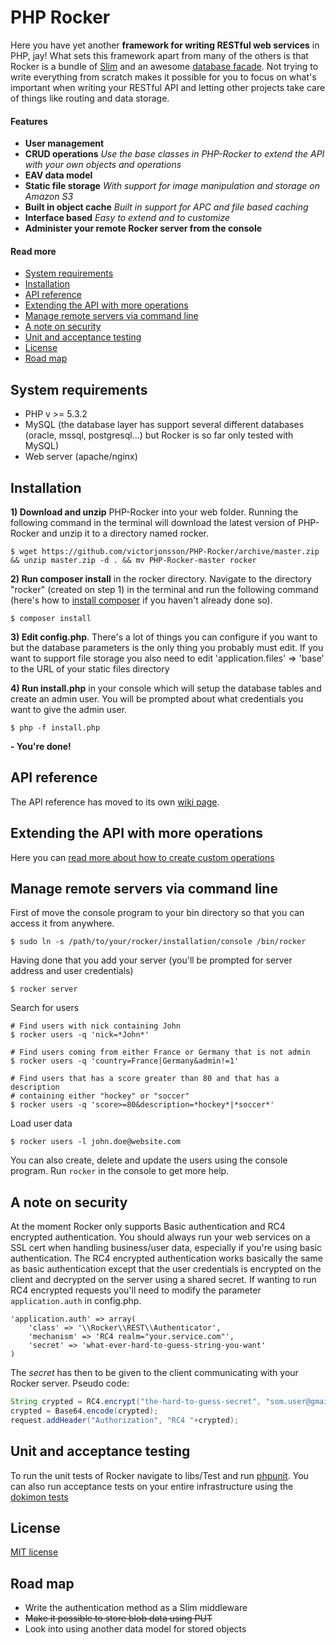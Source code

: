 # PHP Rocker

Here you have yet another **framework for writing RESTful web services** in PHP, jay! What sets this framework apart 
from many of the others is that Rocker is a bundle of [Slim](https://github.com/codeguy/Slim) and an awesome 
[database facade](https://github.com/fridge-project/dbal). Not trying to write everything from scratch makes it
possible for you to focus on what's important when writing your RESTful API and letting other projects
take care of things like routing and data storage.

#### Features

- **User management** 
- **CRUD operations** *Use the base classes in PHP-Rocker to extend the API with your own objects and operations*
- **EAV data model**
- **Static file storage** *With support for image manipulation and storage on Amazon S3*
- **Built in object cache** *Built in support for APC and file based caching*
- **Interface based** *Easy to extend and to customize*
- **Administer your remote Rocker server from the console**


#### Read more
- [System requirements](#system-requirements)
- [Installation](#installation)
- [API reference](#api-reference)
- [Extending the API with more operations](#extending-the-api-with-more-operations)
- [Manage remote servers via command line](#manage-remote-servers-via-command-line)
- [A note on security](#a-note-on-security)
- [Unit and acceptance testing](#unit-and-acceptance-testing)
- [License](#license)
- [Road map](#road-map)


## System requirements

- PHP v >= 5.3.2
- MySQL (the database layer has support several different databases (oracle, mssql, postgresql...) but Rocker is so far only tested with MySQL)
- Web server (apache/nginx)


## Installation

**1) Download and unzip** PHP-Rocker into your web folder. Running the following command in the terminal will download the
latest version of PHP-Rocker and unzip it to a directory named rocker.

```
$ wget https://github.com/victorjonsson/PHP-Rocker/archive/master.zip && unzip master.zip -d . && mv PHP-Rocker-master rocker
```

**2) Run composer install** in the rocker directory. Navigate to the directory "rocker" (created on step 1) in the terminal
and run the following command (here's how to [install composer](http://getcomposer.org/doc/00-intro.md#installation-nix) if
you haven't already done so).

```
$ composer install
```

**3) Edit config.php**. There's a lot of things you can configure if you want to but the database parameters is
the only thing you probably must edit. If you want to support file storage you also need to 
edit 'application.files' => 'base' to the URL of your static files directory


**4) Run install.php** in your console which will setup the database tables and create an admin user. You will be
prompted about what credentials you want to give the admin user.

```
$ php -f install.php
```

**- You're done!**

## API reference

The API reference has moved to its own [wiki page](https://github.com/victorjonsson/PHP-Rocker/wiki/API-Reference).

## Extending the API with more operations

Here you can [read more about how to create custom operations](https://github.com/victorjonsson/PHP-Rocker/wiki/Creating-a-custom-operation)

## Manage remote servers via command line

First of move the console program to your bin directory so that you can access it from anywhere.

```
$ sudo ln -s /path/to/your/rocker/installation/console /bin/rocker
```

Having done that you add your server (you'll be prompted for server address and user credentials)

```
$ rocker server
```

Search for users

```
# Find users with nick containing John
$ rocker users -q 'nick=*John*'

# Find users coming from either France or Germany that is not admin
$ rocker users -q 'country=France|Germany&admin!=1'

# Find users that has a score greater than 80 and that has a description
# containing either "hockey" or "soccer"
$ rocker users -q 'score>=80&description=*hockey*|*soccer*'

```

Load user data

```
$ rocker users -l john.doe@website.com
```

You can also create, delete and update the users using the console program. Run `rocker` in the console to get more help.

## A note on security

At the moment Rocker only supports Basic authentication and RC4 encrypted authentication. You should always run your web services
on a SSL cert when handling business/user data, especially if you're using basic authentication. The RC4 encrypted authentication
works basically the same as basic authentication except that the user credentials is encrypted on the client and decrypted on the
server using a shared secret. If wanting to run RC4 encrypted requests you'll need to modify the parameter `application.auth` in config.php.

```
'application.auth' => array(
    'class' => '\\Rocker\\REST\\Authenticator',
    'mechanism' => 'RC4 realm="your.service.com"',
    'secret' => 'what-ever-hard-to-guess-string-you-want'
)
```

The *secret* has then to be given to the client communicating with your Rocker server. Pseudo code:

```java
String crypted = RC4.encrypt("the-hard-to-guess-secret", "som.user@gmail.com:some-password");
crypted = Base64.encode(crypted);
request.addHeader("Authorization", "RC4 "+crypted);
```

## Unit and acceptance testing

To run the unit tests of Rocker navigate to libs/Test and run [phpunit](http://www.phpunit.de/manual/current/en/installation.html#installation.phar). You can
also run acceptance tests on your entire infrastructure using the [dokimon tests](https://github.com/victorjonsson/PHP-Rocker/tree/master/libs/Test/acceptance-test)

## License

[MIT license](http://opensource.org/licenses/MIT)

## Road map

- Write the authentication method as a Slim middleware
- ~~Make it possible to store blob data using PUT~~
- Look into using another data model for stored objects
